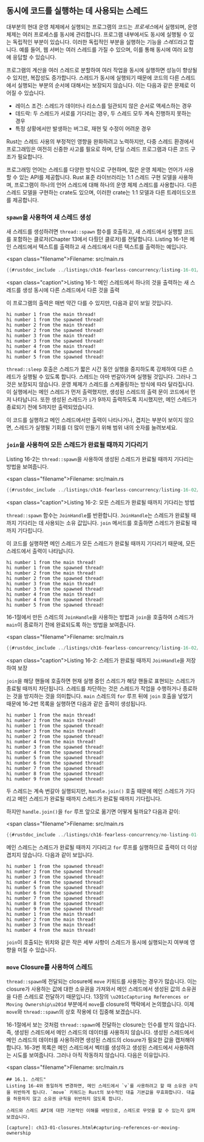 ## 동시에 코드를 실행하는 데 사용되는 스레드

대부분의 현대 운영 체제에서 실행되는 프로그램의 코드는
*프로세스*에서 실행되며, 운영 체제는 여러 프로세스를 동시에 관리합니다.
프로그램 내부에서도 동시에 실행될 수 있는 독립적인 부분이 있습니다.
이러한 독립적인 부분을 실행하는 기능을 *스레드*라고 합니다. 예를 들어, 웹 서버는 여러 스레드를 가질 수 있으며, 이를 통해 동시에 여러 요청에 응답할 수 있습니다.

프로그램의 계산을 여러 스레드로 분할하여 여러 작업을 동시에 실행하면 성능이 향상될 수 있지만, 복잡성도 증가합니다.
스레드가 동시에 실행되기 때문에 코드의 다른 스레드에서 실행되는 부분의 순서에 대해서는 보장되지 않습니다. 이는 다음과 같은 문제로 이어질 수 있습니다.

* 레이스 조건: 스레드가 데이터나 리소스를 일관되지 않은 순서로 액세스하는 경우
* 데드락: 두 스레드가 서로를 기다리는 경우, 두 스레드 모두 계속 진행하지 못하는 경우
* 특정 상황에서만 발생하는 버그로, 재현 및 수정이 어려운 경우

Rust는 스레드 사용의 부정적인 영향을 완화하려고 노력하지만, 다중 스레드 환경에서 프로그래밍은 여전히 신중한 사고를 필요로 하며, 단일 스레드 프로그램과 다른 코드 구조가 필요합니다.

프로그래밍 언어는 스레드를 다양한 방식으로 구현하며, 많은 운영 체제는 언어가 사용할 수 있는 API를 제공합니다. Rust 표준 라이브러리는 1:1 스레드 구현 모델을 사용하며, 프로그램이 하나의 언어 스레드에 대해 하나의 운영 체제 스레드를 사용합니다. 다른 스레드 모델을 구현하는 crate도 있으며, 이러한 crate는 1:1 모델과 다른 트레이드오프를 제공합니다.

### `spawn`을 사용하여 새 스레드 생성

새 스레드를 생성하려면 `thread::spawn` 함수를 호출하고, 새 스레드에서 실행할 코드를 포함하는 클로저(Chapter 13에서 다뤘던 클로저)를 전달합니다. Listing 16-1은 메인 스레드에서 텍스트를 출력하고 새 스레드에서 다른 텍스트를 출력하는 예입니다.

<span class=\"filename\">Filename: src/main.rs</span>

```rust
{{#rustdoc_include ../listings/ch16-fearless-concurrency/listing-16-01/src/main.rs}}
```

<span class=\"caption\">Listing 16-1: 메인 스레드에서 하나의 것을 출력하는 새 스레드를 생성
동시에 다른 스레드에서 다른 것을 출력</span>

이 프로그램의 출력은 매번 약간 다를 수 있지만, 다음과 같이 보일 것입니다.

<!-- 출력을 추출하지 않음. 출력의 변화는 중요하지 않으며,
변화는 스레드가 다르게 실행되는 것 때문일 가능성이 높습니다. -->

```text
hi number 1 from the main thread!
hi number 1 from the spawned thread!
hi number 2 from the main thread!
hi number 2 from the spawned thread!
hi number 3 from the main thread!
hi number 3 from the spawned thread!
hi number 4 from the main thread!
hi number 4 from the spawned thread!
hi number 5 from the spawned thread!
```

`thread::sleep` 호출은 스레드가 짧은 시간 동안 실행을 중지하도록 강제하여 다른 스레드가 실행될 수 있도록 합니다. 스레드는 아마 번갈아가며 실행될 것입니다. 그러나 그것은 보장되지 않습니다. 운영 체제가 스레드를 스케줄링하는 방식에 따라 달라집니다. 이 실행에서는 메인 스레드가 먼저 출력했지만, 생성된 스레드의 출력 문이 코드에서 먼저 나타납니다. 또한 생성된 스레드가 `i`가 9까지 출력하도록 지시했지만, 메인 스레드가 종료되기 전에 5까지만 출력되었습니다.

이 코드를 실행하고 메인 스레드에서만 출력이 나타나거나, 겹치는 부분이 보이지 않으면, 스레드가 실행될 기회를 더 많이 만들기 위해 범위 내의 숫자를 늘려보세요.

### `join`을 사용하여 모든 스레드가 완료될 때까지 기다리기

Listing 16-2는 `thread::spawn`을 사용하여 생성된 스레드가 완료될 때까지 기다리는 방법을 보여줍니다.

<span class=\"filename\">Filename: src/main.rs</span>

```rust
{{#rustdoc_include ../listings/ch16-fearless-concurrency/listing-16-02/src/main.rs}}
```

<span class=\"caption\">Listing 16-2: 모든 스레드가 완료될 때까지 기다리는 방법</span>

`thread::spawn` 함수는 `JoinHandle`를 반환합니다. `JoinHandle`는 스레드가 완료될 때까지 기다리는 데 사용되는 소유 값입니다. `join` 메서드를 호출하면 스레드가 완료될 때까지 기다립니다.

이 코드를 실행하면 메인 스레드가 모든 스레드가 완료될 때까지 기다리기 때문에, 모든 스레드에서 출력이 나타납니다.

```text
hi number 1 from the main thread!
hi number 1 from the spawned thread!
hi number 2 from the main thread!
hi number 2 from the spawned thread!
hi number 3 from the main thread!
hi number 3 from the spawned thread!
hi number 4 from the main thread!
hi number 4 from the spawned thread!
hi number 5 from the spawned thread!
```

16-1절에서 만든 스레드의 `JoinHandle`을 사용하는 방법과
`join`을 호출하여 스레드가 `main`이 종료하기 전에 완료되도록 하는 방법을 보여줍니다.

<span class=\"filename\">Filename: src/main.rs</span>

```rust
{{#rustdoc_include ../listings/ch16-fearless-concurrency/listing-16-02/src/main.rs}}
```

<span class=\"caption\">Listing 16-2: 스레드가 완료될 때까지 `JoinHandle`을 저장하여 보장</span>

`join`을 해당 핸들에 호출하면 현재 실행 중인 스레드가 해당 핸들로 표현되는 스레드가 종료될 때까지 차단됩니다. 스레드를 차단하는 것은 스레드가 작업을 수행하거나 종료하는 것을 방지하는 것을 의미합니다. `main` 스레드의 `for` 루프 뒤에 `join` 호출을 넣었기 때문에 16-2번 목록을 실행하면 다음과 같은 출력이 생성됩니다.

<!-- 출력을 추출하지 않음. 출력의 변화는 스레드가 다르게 실행되는 것 때문일 가능성이 높습니다. -->

```text
hi number 1 from the main thread!
hi number 2 from the main thread!
hi number 1 from the spawned thread!
hi number 3 from the main thread!
hi number 2 from the spawned thread!
hi number 4 from the main thread!
hi number 3 from the spawned thread!
hi number 4 from the spawned thread!
hi number 5 from the spawned thread!
hi number 6 from the spawned thread!
hi number 7 from the spawned thread!
hi number 8 from the spawned thread!
hi number 9 from the spawned thread!
```

두 스레드는 계속 번갈아 실행되지만, `handle.join()` 호출 때문에 메인 스레드가 기다리고 메인 스레드가 완료될 때까지 스레드가 완료될 때까지 기다립니다.

하지만 `handle.join()`을 `for` 루프 앞으로 옮기면 어떻게 될까요? 다음과 같이:

<span class=\"filename\">Filename: src/main.rs</span>

```rust
{{#rustdoc_include ../listings/ch16-fearless-concurrency/no-listing-01-join-too-early/src/main.rs}}
```

메인 스레드는 스레드가 완료될 때까지 기다리고 `for` 루프를 실행하므로 출력이 더 이상 겹치지 않습니다. 다음과 같이 보입니다.

<!-- 출력을 추출하지 않음. 출력의 변화는 스레드가 다르게 실행되는 것 때문일 가능성이 높습니다. -->

```text
hi number 1 from the spawned thread!
hi number 2 from the spawned thread!
hi number 3 from the spawned thread!
hi number 4 from the spawned thread!
hi number 5 from the spawned thread!
hi number 6 from the spawned thread!
hi number 7 from the spawned thread!
hi number 8 from the spawned thread!
hi number 9 from the spawned thread!
hi number 1 from the main thread!
hi number 2 from the main thread!
hi number 3 from the main thread!
hi number 4 from the main thread!
```

`join`이 호출되는 위치와 같은 작은 세부 사항이 스레드가 동시에 실행되는지 여부에 영향을 미칠 수 있습니다.

### `move` Closure를 사용하여 스레드

`thread::spawn`에 전달되는 closure에 `move` 키워드를 사용하는 경우가 많습니다. 이는 closure가 사용하는 값에 대한 소유권을 가져와서 메인 스레드에서 생성된 값의 소유권을 다른 스레드로 전달하기 때문입니다. 13장의 `\u201cCapturing References or Moving Ownership\u201d` 부분에서 `move`를 closure의 맥락에서 논의했습니다. 이제 `move`와 `thread::spawn`의 상호 작용에 더 집중해 보겠습니다.

16-1절에서 보는 것처럼 `thread::spawn`에 전달하는 closure는 인수를 받지 않습니다. 즉, 생성된 스레드에서 메인 스레드의 데이터를 사용하지 않습니다. 생성된 스레드에서 메인 스레드의 데이터를 사용하려면 생성된 스레드의 closure가 필요한 값을 캡처해야 합니다. 16-3번 목록은 메인 스레드에서 벡터를 생성하고 생성된 스레드에서 사용하려는 시도를 보여줍니다. 그러나 아직 작동하지 않습니다. 다음은 이유입니다.

<span class=\"filename\">Filename: src/main.rs</span>

```rust,ignore,does_not_compile
## 16.1. 스레드"
Listing 16-4와 동일하게 변경하면, 메인 스레드에서 `v`를 사용하려고 할 때 소유권 규칙을 위반하게 됩니다. `move` 키워드는 Rust의 보수적인 대출 기본값을 무효화합니다. 대출을 허용하지 않고 소유권 규칙을 위반하지 않도록 합니다.

스레드와 스레드 API에 대한 기본적인 이해를 바탕으로, 스레드로 무엇을 할 수 있는지 살펴보겠습니다.

[capture]: ch13-01-closures.html#capturing-references-or-moving-ownership

